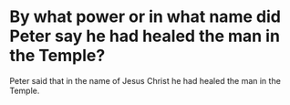 # By what power or in what name did Peter say he had healed the man in the Temple?

Peter said that in the name of Jesus Christ he had healed the man in the Temple.
